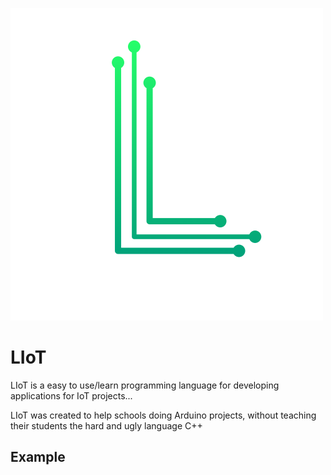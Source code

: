 ![LIoT](assets/LIoT.png)

# LIoT

LIoT is a easy to use/learn programming language for developing applications for IoT projects...

LIoT was created to help schools doing Arduino projects, without teaching their students the hard and ugly language C++

## Example

